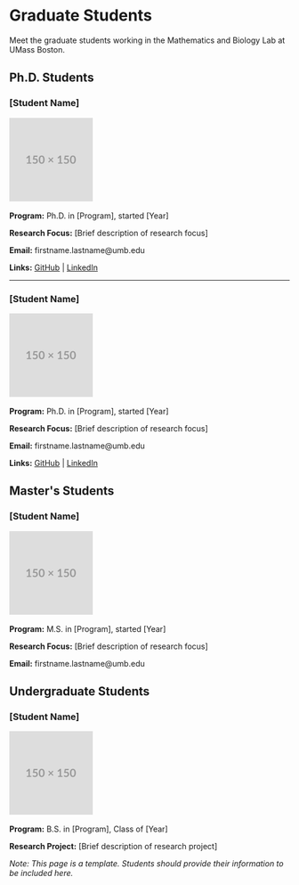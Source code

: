 # Graduate Students

Meet the graduate students working in the Mathematics and Biology Lab at UMass Boston.

## Ph.D. Students

### [Student Name]

<div class="profile-container">
    <div class="profile-image">
        <img src="../../assets/images/people/placeholder.png" alt="Student Name">
    </div>
    <div class="profile-content">
        <p><strong>Program:</strong> Ph.D. in [Program], started [Year]</p>
        <p><strong>Research Focus:</strong> [Brief description of research focus]</p>
        <p><strong>Email:</strong> firstname.lastname@umb.edu</p>
        <p><strong>Links:</strong> 
            <a href="#">GitHub</a> | 
            <a href="#">LinkedIn</a>
        </p>
    </div>
</div>

---

### [Student Name]

<div class="profile-container">
    <div class="profile-image">
        <img src="../../assets/images/people/placeholder.png" alt="Student Name">
    </div>
    <div class="profile-content">
        <p><strong>Program:</strong> Ph.D. in [Program], started [Year]</p>
        <p><strong>Research Focus:</strong> [Brief description of research focus]</p>
        <p><strong>Email:</strong> firstname.lastname@umb.edu</p>
        <p><strong>Links:</strong> 
            <a href="#">GitHub</a> | 
            <a href="#">LinkedIn</a>
        </p>
    </div>
</div>

## Master's Students

### [Student Name]

<div class="profile-container">
    <div class="profile-image">
        <img src="../../assets/images/people/placeholder.png" alt="Student Name">
    </div>
    <div class="profile-content">
        <p><strong>Program:</strong> M.S. in [Program], started [Year]</p>
        <p><strong>Research Focus:</strong> [Brief description of research focus]</p>
        <p><strong>Email:</strong> firstname.lastname@umb.edu</p>
    </div>
</div>

## Undergraduate Students

### [Student Name]

<div class="profile-container">
    <div class="profile-image">
        <img src="../../assets/images/people/placeholder.png" alt="Student Name">
    </div>
    <div class="profile-content">
        <p><strong>Program:</strong> B.S. in [Program], Class of [Year]</p>
        <p><strong>Research Project:</strong> [Brief description of research project]</p>
    </div>
</div>

*Note: This page is a template. Students should provide their information to be included here.*
